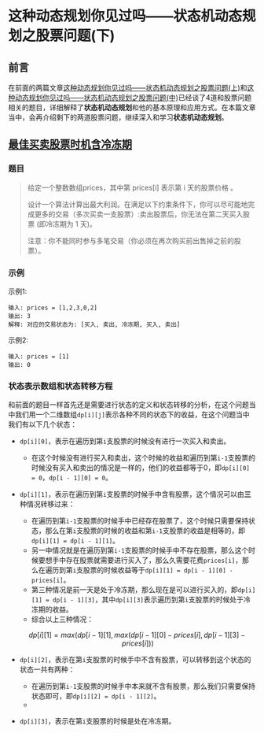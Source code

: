 # 这种动态规划你见过吗——状态机动态规划之股票问题(下)

## 前言

在前面的两篇文章[这种动态规划你见过吗——状态机动态规划之股票问题(上)](https://mp.weixin.qq.com/s?__biz=Mzg3ODgyNDgwNg==&mid=2247485286&idx=1&sn=3d0a6a1c2e62ba770d8427c6dd732973&chksm=cf0c9b6ff87b1279d46c775001fd77b8e1437d4001a6c8a1ca8db090eadb4174af1058a1aadf&token=1092368950&lang=zh_CN#rd)和[这种动态规划你见过吗——状态机动态规划之股票问题(中)](https://mp.weixin.qq.com/s?__biz=Mzg3ODgyNDgwNg==&mid=2247485500&idx=1&sn=f9283ccc6e0c909641eadb9c761f6d1b&chksm=cf0c9435f87b1d23f1361bdd62946d3e6bb79b1415718fd15150bd47215b5ab490510bb51967&token=1092368950&lang=zh_CN#rd)已经谈了4道和股票问题相关的题目，详细解释了**状态机动态规划**和他的基本原理和应用方式。在本篇文章当中，会再介绍剩下的两道股票问题，继续深入和学习**状态机动态规划**。

## [ 最佳买卖股票时机含冷冻期](https://leetcode.cn/problems/best-time-to-buy-and-sell-stock-with-cooldown/)

### 题目

>给定一个整数数组prices，其中第  prices[i] 表示第 i 天的股票价格 。
>
>设计一个算法计算出最大利润。在满足以下约束条件下，你可以尽可能地完成更多的交易（多次买卖一支股票）:卖出股票后，你无法在第二天买入股票 (即冷冻期为 1 天)。
>
>注意：你不能同时参与多笔交易（你必须在再次购买前出售掉之前的股票）。

### 示例

示例1:

```
输入: prices = [1,2,3,0,2]
输出: 3 
解释: 对应的交易状态为: [买入, 卖出, 冷冻期, 买入, 卖出]
```

示例2:

```
输入: prices = [1]
输出: 0
```

### 状态表示数组和状态转移方程

和前面的题目一样首先还是需要进行状态的定义和状态转移的分析，在这个问题当中我们用一个二维数组`dp[i][j]`表示各种不同的状态下的收益，在这个问题当中我们有以下几个状态：

- `dp[i][0]`，表示在遍历到第`i`支股票的时候没有进行一次买入和卖出。

  - 在这个时候没有进行买入和卖出，这个时候的收益和遍历到第`i-1`支股票的时候没有买入和卖出的情况是一样的，他们的收益都等于0，即`dp[i][0] = 0`，`dp[i - 1][0] = 0`。

- `dp[i][1]`，表示在遍历到第`i`支股票的时候手中含有股票，这个情况可以由**三**种情况转移过来：

  - 在遍历到第`i-1`支股票的时候手中已经存在股票了，这个时候只需要保持状态，那么在第`i`支股票的时候的收益和第`i-1`支股票的收益是相等的，即`dp[i][1] = dp[i - 1][1]`。
  - 另一中情况就是在遍历到第`i-1`支股票的时候手中不存在股票，那么这个时候要想手中存在股票就需要进行买入了，那么久需要花费`prices[i]`，那么在遍历到第`i`支股票的时候收益等于`dp[i][1] = dp[i - 1][0] - prices[i]`。
  - 第三种情况是前一天是处于冷冻期，那么现在是可以进行买入的，即`dp[i][1] = dp[i - 1][3]`，其中`dp[i][3]`表示遍历到第`i`支股票的时候处于冷冻期的收益。
  - 综合以上三种情况：

  $$
  dp[i][1] = max(dp[i - 1][1], max(dp[i - 1][0] - prices[i], dp[i-1][3] - prices[i]))
  $$

- `dp[i][2]`，表示在第`i`支股票的时候手中不含有股票，可以转移到这个状态的状态一共有两种：

  - 在遍历到第`i-1`支股票的时候手中本来就不含有股票，那么我们只需要保持状态即可，即`dp[i][2] = dp[i - 1][2]`。
  - 

- `dp[i][3]`，表示在第`i`支股票的时候是处在冷冻期。


